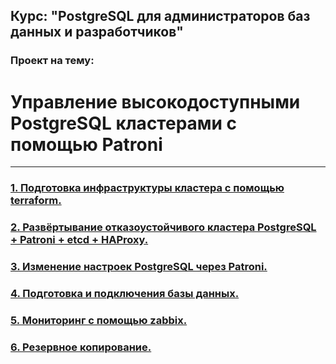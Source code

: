 ## Курс: "PostgreSQL для администраторов баз данных и разработчиков" ##

### Проект на тему:

# Управление высокодоступными PostgreSQL кластерами с помощью Patroni
---
### [1. Подготовка инфраструктуры кластера с помощью terraform.](PR/tfSettings.md) ###

### [2. Развёртывание отказоустойчивого кластера PostgreSQL + Patroni + etcd + HAProxy.](PR/ansibleSettings.md)

### [3. Изменение настроек PostgreSQL через Patroni.](PR/pgSettings.md)

### [4. Подготовка и подключения базы данных.](PR/pgConnect.md) 

### [5. Мониторинг с помощью zabbix.](PR/monitoring.md)

### [6. Резервное копирование.](PR/backupSettings.md)